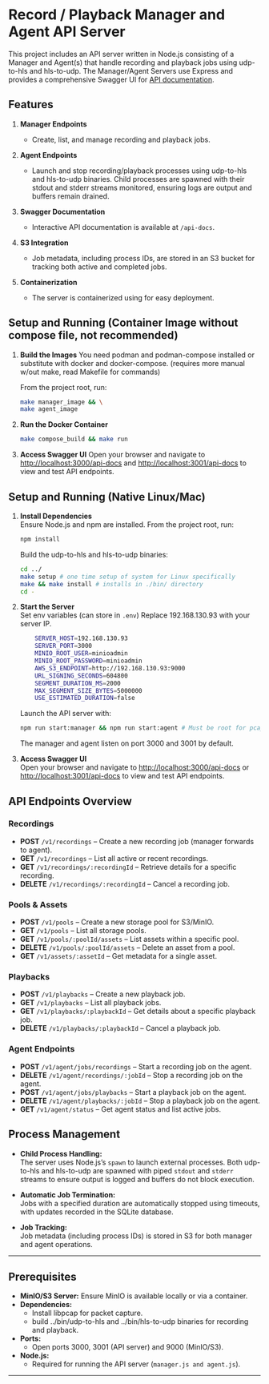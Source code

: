 # Record / Playback Manager and Agent API Server

This project includes an API server written in Node.js consisting of a Manager and Agent(s) that handle recording and playback jobs using udp-to-hls and hls-to-udp. The Manager/Agent Servers use Express and provides a comprehensive Swagger UI for [API documentation](API.md).

## Features

1. **Manager Endpoints**  
	- Create, list, and manage recording and playback jobs.

2. **Agent Endpoints**  
	- Launch and stop recording/playback processes using udp-to-hls and hls-to-udp binaries. Child processes are spawned with their stdout and stderr streams monitored, ensuring logs are output and buffers remain drained.

3. **Swagger Documentation**  
	- Interactive API documentation is available at `/api-docs`.

4. **S3 Integration**  
	- Job metadata, including process IDs, are stored in an S3 bucket for tracking both active and completed jobs.

5. **Containerization**  
	- The server is containerized using for easy deployment.

## Setup and Running (Container Image without compose file, not recommended)

1. **Build the Images**
	You need podman and podman-compose installed or substitute with docker and docker-compose. (requires more manual w/out make, read Makefile for commands)

	From the project root, run:
	```bash
	make manager_image && \
	make agent_image
	```

2. **Run the Docker Container**  
	```bash
	make compose_build && make run
	```

3. **Access Swagger UI**
	Open your browser and navigate to [http://localhost:3000/api-docs](http://localhost:3000/api-docs) and [http://localhost:3001/api-docs](http://localhost:3001/api-docs) to view and test API endpoints.

## Setup and Running (Native Linux/Mac)

1. **Install Dependencies**  
	Ensure Node.js and npm are installed. From the project root, run:
	```bash
	npm install
	```
	Build the udp-to-hls and hls-to-udp binaries:
	```bash
	cd ../
	make setup # one time setup of system for Linux specifically
	make && make install # installs in ./bin/ directory
	cd -
	```

2. **Start the Server**  
	Set env variables (can store in `.env`) Replace 192.168.130.93 with your server IP.
	```bash
		SERVER_HOST=192.168.130.93
		SERVER_PORT=3000
		MINIO_ROOT_USER=minioadmin
		MINIO_ROOT_PASSWORD=minioadmin
		AWS_S3_ENDPOINT=http://192.168.130.93:9000
		URL_SIGNING_SECONDS=604800
		SEGMENT_DURATION_MS=2000
		MAX_SEGMENT_SIZE_BYTES=5000000
		USE_ESTIMATED_DURATION=false
	```
	Launch the API server with:
	```bash
	npm run start:manager && npm run start:agent # Must be root for pcap capture (Linux/Mac) permissions
	```
	The manager and agent listen on port 3000 and 3001 by default.

3. **Access Swagger UI**  
	Open your browser and navigate to [http://localhost:3000/api-docs](http://localhost:3000/api-docs) or [http://localhost:3001/api-docs](http://localhost:3001/api-docs) to view and test API endpoints.

## API Endpoints Overview

### Recordings
- **POST** `/v1/recordings` – Create a new recording job (manager forwards to agent).
- **GET** `/v1/recordings` – List all active or recent recordings.
- **GET** `/v1/recordings/:recordingId` – Retrieve details for a specific recording.
- **DELETE** `/v1/recordings/:recordingId` – Cancel a recording job.

### Pools & Assets
- **POST** `/v1/pools` – Create a new storage pool for S3/MinIO.
- **GET** `/v1/pools` – List all storage pools.
- **GET** `/v1/pools/:poolId/assets` – List assets within a specific pool.
- **DELETE** `/v1/pools/:poolId/assets` – Delete an asset from a pool.
- **GET** `/v1/assets/:assetId` – Get metadata for a single asset.

### Playbacks
- **POST** `/v1/playbacks` – Create a new playback job.
- **GET** `/v1/playbacks` – List all playback jobs.
- **GET** `/v1/playbacks/:playbackId` – Get details about a specific playback job.
- **DELETE** `/v1/playbacks/:playbackId` – Cancel a playback job.

### Agent Endpoints
- **POST** `/v1/agent/jobs/recordings` – Start a recording job on the agent.
- **DELETE** `/v1/agent/recordings/:jobId` – Stop a recording job on the agent.
- **POST** `/v1/agent/jobs/playbacks` – Start a playback job on the agent.
- **DELETE** `/v1/agent/playbacks/:jobId` – Stop a playback job on the agent.
- **GET** `/v1/agent/status` – Get agent status and list active jobs.

## Process Management

- **Child Process Handling:**  
  The server uses Node.js’s `spawn` to launch external processes. Both udp-to-hls and hls-to-udp are spawned with piped `stdout` and `stderr` streams to ensure output is logged and buffers do not block execution.

- **Automatic Job Termination:**  
  Jobs with a specified duration are automatically stopped using timeouts, with updates recorded in the SQLite database.

- **Job Tracking:**  
  Job metadata (including process IDs) is stored in S3 for both manager and agent operations.

---

## Prerequisites

- **MinIO/S3 Server:** Ensure MinIO is available locally or via a container.
- **Dependencies:**  
  - Install libpcap for packet capture.
  - build ../bin/udp-to-hls and ../bin/hls-to-udp binaries for recording and playback.
- **Ports:**  
  - Open ports 3000, 3001 (API server) and 9000 (MinIO/S3).
- **Node.js:**  
  - Required for running the API server (`manager.js and agent.js`).

---
